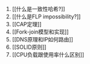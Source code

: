 1. [[什么是一致性哈希?]]
2. [[什么是FLP impossibility?]]
3. [[CAP定理]]
4. [[Fork-join模型和实现]]
5. [[DNS原理和IP如何路由]]
6. [[SOLID原则]]
7. [[CPU负载跟使用率什么区别]]